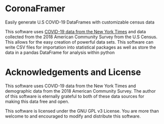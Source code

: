 # CoronaFramer
Easily generate U.S COVID-19 DataFrames with customizable census data

This software uses [COVID-19 data from the New York Times](https://github.com/nytimes/covid-19-data) and data collected from the 2018 American Community Survey
from the U.S Census. This allows for the easy creation of powerful data sets. This software can write CSV files for importation into statistical packages as well
as store the data in a pandas DataFrame for analysis within python

# Acknowledgements and License
This software uses COVID-19 data from the New York Times and demographic data from the 2018 American Community Survey. The author of this software is eternally grateful
to both of these data sources for making this data free and open.

This software is licensed under the GNU GPL v3 License. You are more than welcome to and encouraged to modify and distribute this software.
